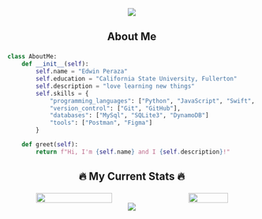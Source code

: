 <!-- top banner -->
<div align="center">
  <img src="https://capsule-render.vercel.app/api?type=waving&height=270&color=gradient&text=Hey%20there,%20I'm%20Edwin&section=header&textBg=false&fontAlignY=48&animation=twinkling&desc=🍣%20🎢%20🍿%20🕹️%20🍦%20🏓%20🍕&descAlign=78&descAlignY=62&descSize=19"/>
</div>

## <p align="center">About Me</p>

```python
class AboutMe:
    def __init__(self):
        self.name = "Edwin Peraza"
        self.education = "California State University, Fullerton"
        self.description = "love learning new things"
        self.skills = {
            "programming_languages": ["Python", "JavaScript", "Swift", "C++"],
            "version_control": ["Git", "GitHub"],
            "databases": ["MySql", "SQLite3", "DynamoDB"]
            "tools": ["Postman", "Figma"]
        }

    def greet(self):
        return f"Hi, I'm {self.name} and I {self.description}!"
```

## <p align="center">🔥 My Current Stats 🔥</p>

<!-- <img src="https://github.com/MLX15/MLX15/blob/master/a.gif"> -->
<!-- GitHub streak -->

<!-- [![GitHub Streak](https://streak-stats.demolab.com?user=edwinperaza99&theme=tokyonight)](https://git.io/streak-stats) -->

<!-- Most used languages -->

<!-- ![Top Langs](https://github-readme-stats.vercel.app/api/top-langs/?username=edwinperaza99&layout=compact&theme=tokyonight) -->

<div align="center" style="display: flex; justify-content: space-between; align-items: center; gap: 40px;">
    <!-- GitHub streak -->
    <img style="width: 57%" align="center" src="https://streak-stats.demolab.com?user=edwinperaza99&theme=tokyonight">
    <!-- Most used languages -->
    <img style="width: 41%" align="center" src="https://github-readme-stats.vercel.app/api/top-langs/?username=edwinperaza99&layout=compact&theme=tokyonight">
</div>

<!-- footer -->
<div align="center">
  <img src="https://capsule-render.vercel.app/api?type=waving&height=110&color=gradient&section=footer&textBg=false&fontAlignY=48&animation=twinkling&descAlign=78&descAlignY=62&descSize=19"/>
</div>
